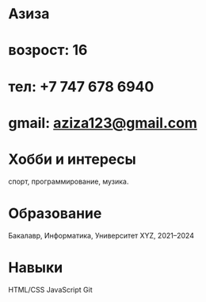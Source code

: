 # Азиза
# возрост: 16
# тел: +7 747 678 6940
# gmail: aziza123@gmail.com
# Хобби и интересы
спорт, программирование, музика.
# Образование
Бакалавр, Информатика, Университет XYZ, 2021–2024
# Навыки
HTML/CSS
JavaScript
Git
